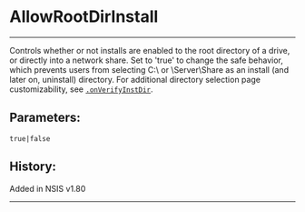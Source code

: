 # AllowRootDirInstall

---

Controls whether or not installs are enabled to the root directory of a drive, or directly into a network share. Set to 'true' to change the safe behavior, which prevents users from selecting C:\ or \\Server\Share as an install (and later on, uninstall) directory. For additional directory selection page customizability, see [`.onVerifyInstDir`][1].

## Parameters:

    true|false

## History:

Added in NSIS v1.80

---

[1]: http://nsis.sourceforge.net/Reference/.onVerifyInstDir